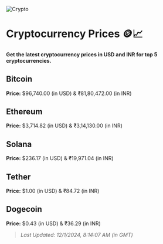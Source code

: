 
![Crypto](https://www.techguide.com.au/wp-content/uploads/2020/11/crypto3.jpeg)

# Cryptocurrency Prices 🪙📈

#### Get the latest cryptocurrency prices in USD and INR for top 5 cryptocurrencies.

## Bitcoin

**Price:** $96,740.00 (in USD) & ₹81,80,472.00 (in INR)

## Ethereum

**Price:** $3,714.82 (in USD) & ₹3,14,130.00 (in INR)

## Solana

**Price:** $236.17 (in USD) & ₹19,971.04 (in INR)

## Tether

**Price:** $1.00 (in USD) & ₹84.72 (in INR)

## Dogecoin

**Price:** $0.43 (in USD) & ₹36.29 (in INR)

> _Last Updated: 12/1/2024, 8:14:07 AM (in GMT)_

